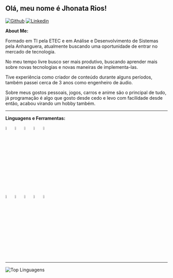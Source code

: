 ## Olá, meu nome é Jhonata Rios!

[![Github](https://img.shields.io/badge/-Github-000?style=flat&logo=Github&logoColor=white)](https://github.com/jhonatarios)
[![Linkedin](https://img.shields.io/badge/-LinkedIn-blue?style=flat&logo=Linkedin&logoColor=white)](https://www.linkedin.com/in/jhonatarios/)

**About Me:**


Formado em TI pela ETEC e em Análise e Desenvolvimento de Sistemas pela Anhanguera, atualmente buscando uma oportunidade de entrar no mercado de tecnologia.

No meu tempo livre busco ser mais produtivo, buscando aprender mais sobre novas tecnologias e novas maneiras de implementa-las.

Tive experiência como criador de conteúdo durante alguns períodos, também passei cerca de 3 anos como engenheiro de áudio.

Sobre meus gostos pessoais, jogos, carros e anime são o principal de tudo, já programação é algo que gosto desde cedo e levo com facilidade desde então, acabou virando um hobby também.

---

**Linguagens e Ferramentas:**

<p>
  <code><img width="5%" src="https://user-images.githubusercontent.com/25331232/28385575-9d11e2be-6c96-11e7-9883-dad6ea89ba23.png"></code>
  <code><img width="5%" src="https://cdn-icons-png.flaticon.com/512/6132/6132221.png"></code>
  <code><img width="5%" src="https://cdn-icons.flaticon.com/png/512/3098/premium/3098090.png?token=exp=1643282496~hmac=948e0d11990e8653ccbe77582363b9d3"></code>
  <code><img width="5%" src="https://cdn-icons-png.flaticon.com/512/888/888859.png"></code>
  <code><img width="5%" src="https://cdn-icons-png.flaticon.com/512/919/919826.png"></code>
</p>
<p>
  <code><img width="5%" src="https://cdn-icons.flaticon.com/png/512/2721/premium/2721635.png?token=exp=1643282755~hmac=39a9ccb8dddff4906fef1baf6e6d164e"></code>
  <code><img width="5%" src="https://cdn-icons.flaticon.com/png/512/3097/premium/3097978.png?token=exp=1643282781~hmac=3ac737a1fc15795d9dee4eaa41b8ae2a"></code>
  <code><img width="5%" src="https://icon-library.com/images/ableton-icon/ableton-icon-0.jpg"></code>
  <code><img width="5%" src="https://cdn-icons.flaticon.com/png/512/5210/premium/5210800.png?token=exp=1643282667~hmac=bb92e1dffeba0cfb8050e8c0e93cdff7"></code>
  <code><img width="5%" src="https://cdn2.iconfinder.com/data/icons/circular-icon-set/256/Sony_Vegas_Pro.png"></code>
</p>

---
![Top Linguagens](https://github-readme-stats.vercel.app/api/top-langs/?username=jhonatarios&theme=dark&show_icons=true&layout=compact)
